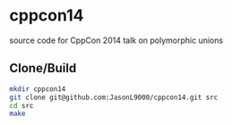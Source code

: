 # cppcon14

source code for CppCon 2014 talk on polymorphic unions

## Clone/Build

```bash
mkdir cppcon14
git clone git@github.com:JasonL9000/cppcon14.git src
cd src
make
```
